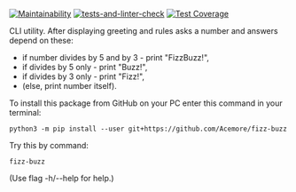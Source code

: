 [![Maintainability](https://api.codeclimate.com/v1/badges/cf3300b468ef3881dd25/maintainability)](https://codeclimate.com/github/Acemore/fizz-buzz/maintainability)
[![tests-and-linter-check](https://github.com/Acemore/fizz-buzz/actions/workflows/tests-and-linter-check.yml/badge.svg)](https://github.com/Acemore/fizz-buzz/actions/workflows/tests-and-linter-check.yml)
[![Test Coverage](https://api.codeclimate.com/v1/badges/cf3300b468ef3881dd25/test_coverage)](https://codeclimate.com/github/Acemore/fizz-buzz/test_coverage)

CLI utility. After displaying greeting and rules asks a number and answers depend on these:
 - if number divides by 5 and by 3 - print "FizzBuzz!",
 - if divides by 5 only - print "Buzz!",
 - if divides by 3 only - print "Fizz!",
 - (else, print number itself).

To install this package from GitHub on your PC enter this command in your terminal:

    python3 -m pip install --user git+https://github.com/Acemore/fizz-buzz

Try this by command:

    fizz-buzz

(Use flag -h/--help for help.)
